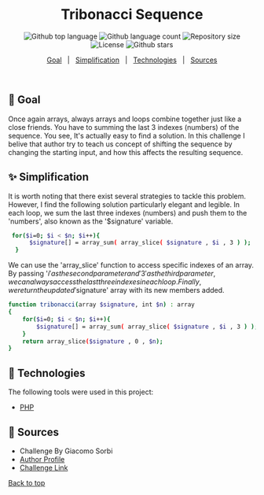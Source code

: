 <h1 align="center">Tribonacci Sequence</h1>

<p align="center">
  <img alt="Github top language" src="https://img.shields.io/github/languages/top/faridhaghgooyan/programming-challenges?label=PHP&color=56BEB8&language=php">

  <img alt="Github language count" src="https://img.shields.io/github/languages/count/faridhaghgooyan/programming-challenges?color=56BEB8">

  <img alt="Repository size" src="https://img.shields.io/github/repo-size/faridhaghgooyan/programming-challenges?color=56BEB8">

  <img alt="License" src="https://img.shields.io/github/license/faridhaghgooyan/programming-challenges?color=56BEB8">

  <!-- <img alt="Github issues" src="https://img.shields.io/github/issues/faridhaghgooyan/programming-challenges?color=56BEB8" /> -->

  <!-- <img alt="Github forks" src="https://img.shields.io/github/forks/faridhaghgooyan/programming-challenges?color=56BEB8" /> -->

  <img alt="Github stars" src="https://img.shields.io/github/stars/faridhaghgooyan/programming-challenges?color=56BEB8" />
</p>


<p align="center">
  <a href="#dart-goal">Goal</a> &#xa0; | &#xa0; 
  <a href="#sparkles-simplification">Simplification</a> &#xa0; | &#xa0;
  <a href="#rocket-technologies">Technologies</a> &#xa0; | &#xa0;
  <a href="#memo-Sources">Sources</a> 
</p>

<br>

## :dart: Goal ##

Once again arrays, always arrays and loops combine together just like a close friends. You have to summing the last 3 indexes (numbers) of the sequence. You see, It's actually easy to find a solution. In this challenge I belive that author try to teach us concept of shifting the sequence by changing the starting input, and how this affects the resulting sequence.

## :sparkles: Simplification ##

It is worth noting that there exist several strategies to tackle this problem. However, I find the following solution particularly elegant and legible. In each loop, we sum the last three indexes (numbers) and push them to the 'numbers', also known as the '$signature' variable.

```bash
 for($i=0; $i < $n; $i++){
      $signature[] = array_sum( array_slice( $signature , $i , 3 ) );
  }
```

We can use the 'array_slice' function to access specific indexes of an array. By passing '$i' as the second parameter and '3' as the third parameter, we can always access the last three indexes in each loop. Finally, we return the updated '$signature' array with its new members added.

```bash
function tribonacci(array $signature, int $n) : array
{
    for($i=0; $i < $n; $i++){
        $signature[] = array_sum( array_slice( $signature , $i , 3 ) );
    }
    return array_slice($signature , 0 , $n);
}
```


## :rocket: Technologies ##

The following tools were used in this project:

- [PHP](https://www.php.net/)



## :memo: Sources ##

- Challenge By Giacomo Sorbi 
- [Author Profile](https://www.codewars.com/users/GiacomoSorbi)
- [Challenge Link](https://www.codewars.com/kata/556deca17c58da83c00002db/solutions/php)


<a href="#top">Back to top</a>

